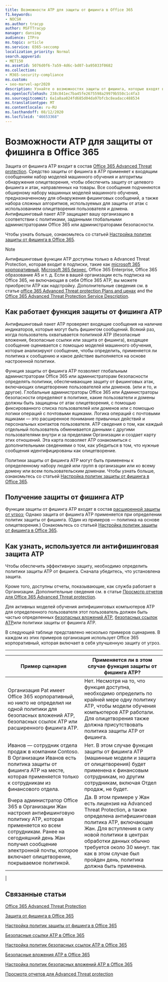 ```yaml
---
title: Возможности ATP для защиты от фишинга в Office 365
f1.keywords:
- NOCSH
ms.author: tracyp
author: MSFTTracyp
manager: dansimp
audience: ITPro
ms.topic: article
ms.service: O365-seccomp
localization_priority: Normal
search.appverid:
- MET150
ms.assetid: 5076d0f6-7a59-4d6c-bd07-ba95033f0682
ms.collection:
- M365-security-compliance
ms.custom:
- seo-marvel-apr2020
description: Узнайте о возможностях защиты от фишинга, которые входят в состав Office 365 Advanced Threat Protection, чтобы обеспечить защиту для & фишинговых атак спеар.
ms.openlocfilehash: 238c841ec7ba45fe2675598a29979b550c1c4fa3
ms.sourcegitcommit: 6a1a8aa024fd685d04da97bfcbc8eadacc488534
ms.translationtype: MT
ms.contentlocale: ru-RU
ms.lasthandoff: 08/12/2020
ms.locfileid: "46653368"
---
```

# <a name="atp-anti-phishing-capabilities-in-office-365"></a>Возможности ATP для защиты от фишинга в Office 365

Защита от фишинга ATP входит в состав [Office 365 Advanced Threat protection](office-365-atp.md). Средство защиты от фишинга в ATP применяет к входящим сообщениям набор моделей машинного обучения и алгоритмы обнаружения олицетворения, чтобы обеспечить защиту от целевого фишинга и атак, направленных на товары. Все сообщения подчиняются обширному набору машинных моделей машинного обучения, предназначенному для обнаружения фишинговых сообщений, а также набора сложных алгоритмов, используемых для защиты от атак с использованием олицетворения пользователя и домена. Антифишинговый пакет ATP защищает вашу организацию в соответствии с политиками, заданными глобальными администраторами Office 365 или администраторами безопасности.
  
Чтобы узнать больше, ознакомьтесь со статьей [Настройка политик защиты от фишинга в Office 365](set-up-anti-phishing-policies.md).
  
> [!NOTE]
> Антифишинговые функции ATP доступны только в Advanced Threat Protection, которая входит в подписки, такие как [microsoft 365 корпоративный](https://www.microsoft.com/microsoft-365/enterprise/home), [Microsoft 365 бизнес](https://www.microsoft.com/microsoft-365/business), Office 365 Enterprise, Office 365 образование A5 и т. д. Если в вашей организации есть подписка на Office 365, не включающая в себя Office 365 ATP, вы можете приобрести ATP как надстройку. Дополнительные сведения см. в статье [office 365 Advanced Threat protection Plans and ценах](https://products.office.com/exchange/advance-threat-protection) and the [Office 365 Advanced Threat Protection Service Description](https://docs.microsoft.com/office365/servicedescriptions/office-365-advanced-threat-protection-service-description).

## <a name="how-atp-anti-phishing-works"></a>Как работает функция защиты от фишинга ATP

Антифишинговый пакет ATP проверяет входящие сообщения на наличие индикаторов, которые могут быть фишингом сообщений. Всякий раз, когда пользователь охватывается политикой ATP (безопасные вложения, безопасные ссылки или защита от фишинга), входящее сообщение оценивается с помощью моделей машинного обучения, которые анализируют сообщение, чтобы определить, применяется ли политика к сообщению и какое действие выполняется на основе настроенной политики.
  
Функция защиты от фишинга ATP позволяет глобальным администраторам Office 365 или администраторам безопасности определять политики, обеспечивающие защиту от фишинговых атак, включающих олицетворение пользователей или доменов. (или и то, и другое). Глобальные администраторы Office 365 или Администраторы безопасности определяют в политике, какие пользователи и домены должны быть защищены от атак олицетворения, с помощью фиксированного списка пользователей или доменов или с помощью логики операций с почтовыми ящиками. Логика операций с почтовыми ящиками — это расширенное понимание привычных действий и персональных контактов пользователя. ATP сведения о том, как каждый отдельный пользователь обменивается данными с другими пользователями внутри и за пределами Организации и создает карту этих отношений. Эта карта позволяет ATP ознакомиться с дополнительными сведениями о том, как убедиться в том, что нужные сообщения идентифицированы как олицетворение.
  
Политики защиты от фишинга ATP могут быть применены к определенному набору людей или групп в организации или ко всему домену или всем пользовательским доменам. Чтобы узнать больше, ознакомьтесь со статьей [Настройка политик защиты от фишинга в Office 365](set-up-anti-phishing-policies.md).
  
## <a name="how-to-get-atp-anti-phishing"></a>Получение защиты от фишинга ATP

Функции защиты от фишинга ATP входят в состав [расширенной защиты от угроз](office-365-atp.md); Однако защита от фишинга ATP применяется при определении политик защиты от фишинга. (Один из примеров — политика на основе олицетворения.) Ознакомьтесь со статьей [Настройка политик защиты от фишинга в Office 365](set-up-anti-phishing-policies.md).
  
## <a name="how-to-know-if-atp-anti-phishing-is-in-place"></a>Как узнать, используется ли антифишинговая защита ATP

Чтобы обеспечить эффективную защиту, необходимо определить политики защиты ATP от фишинга. Сначала убедитесь, что установлена защита.

Кроме того, доступны отчеты, показывающие, как служба работает в Организации. Дополнительные сведения см. в статье [Просмотр отчетов для Office 365 Advanced Threat protection](view-reports-for-atp.md).

Для активных моделей обучения антифишинговых компьютеров ATP для определенного пользователя этот пользователь должен быть частью определенных [безопасных вложений ATP](atp-safe-attachments.md), [безопасных ссылок ATP](atp-safe-links.md)или политики защиты от фишинга ATP. 

В следующей таблице представлено несколько примеров сценариев. В каждом из этих примеров организация использует Office 365 корпоративный, которая включает в себя улучшенную защиту от угроз.

****

|Пример сценария|Применяется ли в этом случае функция защиты от фишинга ATP?|
|---|---|
|Организация Pat имеет Office 365 корпоративный, но никто не определил ни одной политики для безопасных вложений ATP, безопасных ссылок ATP или расширенного фишинга ATP.|Нет. Несмотря на то, что функция доступна, необходимо определить по крайней мере одну политику ATP, чтобы модели обучения компьютеров ATP работали. Для олицетворения также должна присутствовать политика защиты ATP от фишинга.|
|Иванов — сотрудник отдела продаж в компании Contoso. В Организации Иванов есть политика защиты от фишинга ATP на месте, которая применяется только к сотрудникам из финансового отдела.|Нет. В этом случае функция защиты от фишинга ATP (машинные модели и защита от олицетворения) будет применена к финансовым сотрудникам, но другим сотрудникам, включая Отдел продаж, не будет.|
|Вчера администратор Office 365 в Организации Жан настроил антифишинговую политику ATP, которая применяется ко всем сотрудникам. Ранее на сегодняшний день Жан получил сообщение электронной почты, которое включает олицетворение, покрываемое политикой.|Да. В этом примере у Жан есть лицензия на Advanced Threat Protection, а также определена антифишинговая политика ATP, включающая Жан. Для вступления в силу новой политики в центрах обработки данных обычно требуется около 30 минут. так как в этом случае был пройден день, политика должна быть применена.|
|

## <a name="related-topics"></a>Связанные статьи

[Office 365 Advanced Threat Protection](office-365-atp.md)
  
[Защита от фишинга в Office 365](anti-phishing-protection.md)
  
[Настройка политик защиты от фишинга в Office 365](set-up-anti-phishing-policies.md)
  
[Безопасные ссылки ATP в Office 365](atp-safe-links.md)
  
[Настройка политик безопасных ссылок ATP в Office 365](set-up-atp-safe-links-policies.md)
  
[Безопасные вложения ATP в Office 365](atp-safe-attachments.md)
  
[Настройка политик безопасных вложений ATP в Office 365](set-up-atp-safe-attachments-policies.md)
  
[Просмотр отчетов для Advanced Threat protection](view-reports-for-atp.md)

